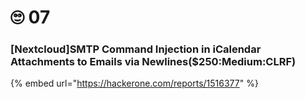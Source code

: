 # 🙄 07



### \[Nextcloud]SMTP Command Injection in iCalendar Attachments to Emails via Newlines($250:Medium:CLRF)

{% embed url="https://hackerone.com/reports/1516377" %}

